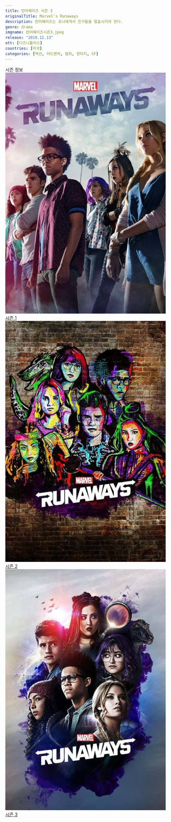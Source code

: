 ```yaml
---
title: 런어웨이즈 시즌 3
originalTitle: Marvel's Runaways
description: 런어웨이즈는 조나에게서 친구들을 탈출시키려 한다.
genre: drama
imgname: 런어웨이즈시즌3.jpeg
release: "2019.12.13"
ott: [디즈니플러스]
countries: [미국]
categories: [액션, 어드벤처, 범죄, 판타지, SF]
---
```


<div class="title bold">시즌 정보</div>

<div class="season-list">
<div class="item">
<a href="https://lesflix.github.io/drama/런어웨이즈시즌1" >
<img src="/poster/런어웨이즈시즌1.jpeg" alt="런어웨이즈시즌1 포스터 ">
시즌 1</a>
</div>

<div class="item">
<a href="https://lesflix.github.io/drama/런어웨이즈시즌2" >
<img src="/poster/런어웨이즈시즌2.jpeg" alt="런어웨이즈시즌2 포스터 ">
시즌 2</a>
</div>

<div class="item">
<a href="https://lesflix.github.io/drama/런어웨이즈시즌3" >
<img src="/poster/런어웨이즈시즌3.jpeg" alt="런어웨이즈시즌3 포스터 ">
시즌 3</a>
</div>
</div>
